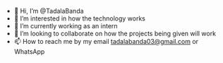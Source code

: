 - 👋 Hi, I’m @TadalaBanda
- 👀 I’m interested in  how the technology works 
- 🌱 I’m currently working as an intern 
- 💞️ I’m looking to collaborate on  how the projects being given will work 
- 📫 How to reach me by my email tadalabanda03@gmail.com or WhatsApp


<!---
TadalaBanda/TadalaBanda is a ✨ special ✨ repository because its `README.md` (this file) appears on your GitHub profile.
You can click the Preview link to take a look at your changes.
--->
